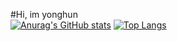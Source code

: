 #Hi, im yonghun  
[![Anurag's GitHub stats](https://github-readme-stats.vercel.app/api?username=YongHunKo)](https://github.com/anuraghazra/github-readme-stats)
[![Top Langs](https://github-readme-stats.vercel.app/api/top-langs/?username=anuraghazra&layout=compact)](https://github.com/anuraghazra/github-readme-stats)